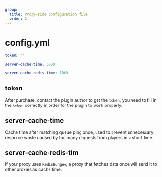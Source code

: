 ```yaml
---
group:
  title: Proxy-side configuration file
  order: 2
---
```


# config.yml

```yaml
token: ""

server-cache-time: 5000

server-cache-redis-time: 1000
```

## token
After purchase, contact the plugin author to get the `token`, you need to fill in the `token` correctly in order for the plugin to work properly.

## server-cache-time
Cache time after matching queue ping once, used to prevent unnecessary resource waste caused by too many requests from players in a short time.

## server-cache-redis-tim
If your proxy uses `RedisBungee`, a proxy that fetches data once will send it to other proxies as cache time.
